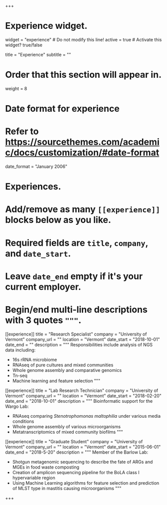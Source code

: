 +++
# Experience widget.
widget = "experience"  # Do not modify this line!
active = true  # Activate this widget? true/false

title = "Experience"
subtitle = ""

# Order that this section will appear in.
weight = 8

# Date format for experience
#   Refer to https://sourcethemes.com/academic/docs/customization/#date-format
date_format = "January 2006"

# Experiences.
#   Add/remove as many `[[experience]]` blocks below as you like.
#   Required fields are `title`, `company`, and `date_start`.
#   Leave `date_end` empty if it's your current employer.
#   Begin/end multi-line descriptions with 3 quotes `"""`.
[[experience]]
  title = "Research Specialist"
  company = "University of Vermont"
  company_url = ""
  location = "Vermont"
  date_start = "2018-10-01"
  date_end = ""
  description = """
  Responsibilities include analysis of NGS data including:
  
  * 16s rRNA microbiome 
  * RNAseq of pure cultures and mixed communities
  * Whole genome assembly and comparative genomics
  * Tn-seq 
  * Machine learning and feature selection
  """

[[experience]]
  title = "Lab Research Technician"
  company = "University of Vermont"
  company_url = ""
  location = "Vermont"
  date_start = "2018-02-20"
  date_end = "2018-10-01"
  description = """
  Bioinformatic support for the Wargo Lab:
  
  * RNAseq comparing *Stenotrophomonas maltophilia* under various media conditions
  * Whole genome assembly of various microorganisms
  * Metatranscriptomics of mixed community biofilms
  """

[[experience]]
  title = "Graduate Student"
  company = "University of Vermont"
  company_url = ""
  location = "Vermont"
  date_start = "2015-06-01"
  date_end = "2018-5-20"
  description = """
  Member of the Barlow Lab:
  
  * Shotgun metagenomic sequencing to describe the fate of ARGs and MGEs in food waste composting
  * Creation of amplicon sequencing pipeline for the BoLA class I hypervariable region  
  * Using Machine Learning algorithms for feature selection and prediction of MLST type in mastitis causing microorganisms
  """



+++
